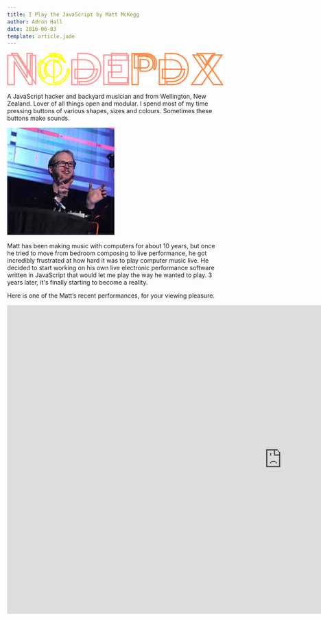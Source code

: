 ```yaml
---
title: I Play the JavaScript by Matt McKegg
author: Adron Hall
date: 2016-06-03
template: article.jade
---
```


![Node PDX 2016](nodepdx-2016-logo.png)

A JavaScript hacker and backyard musician and from Wellington, New Zealand. Lover of all things open and modular. I spend most of my time pressing buttons of various shapes, sizes and colours. Sometimes these buttons make sounds.

<span class="more"></span>

<img src="mattmckegg.jpg" class="image float-right" />

Matt has been making music with computers for about 10 years, but once he tried to move from bedroom composing to live performance, he got incredibly frustrated at how hard it was to play computer music live. He decided to start working on his own live electronic performance software written in JavaScript that would let me play the way he wanted to play. 3 years later, it's finally starting to become a reality.

Here is one of the Matt’s recent performances, for your viewing pleasure. 

<iframe width="1280" height="720" src="https://www.youtube.com/embed/L2BVDJWHdy0?rel=0&amp;showinfo=0" frameborder="0" allowfullscreen></iframe>